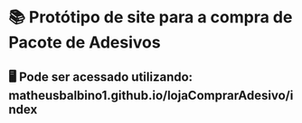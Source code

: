 #  📚 Protótipo de site para a compra de Pacote de Adesivos
## 🖥️ Pode ser acessado utilizando: matheusbalbino1.github.io/lojaComprarAdesivo/index
